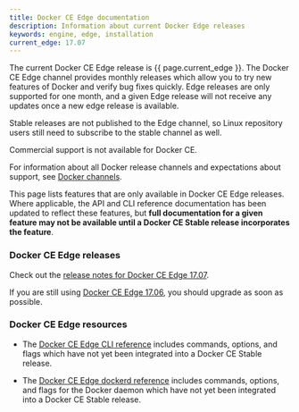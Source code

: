 ```yaml
---
title: Docker CE Edge documentation
description: Information about current Docker Edge releases
keywords: engine, edge, installation
current_edge: 17.07
---
```


The current Docker CE Edge release is {{ page.current_edge }}. The Docker CE
Edge channel provides monthly releases which allow you to try new features of
Docker and verify bug fixes quickly. Edge releases are only supported for one
month, and a given Edge release will not receive any updates once a new edge
release is available.

Stable releases are not published to the Edge channel, so Linux repository users
still need to subscribe to the stable channel as well.

Commercial support is not available for Docker CE.

For information about all Docker release channels and expectations about
support, see [Docker channels](/engine/installation/#docker-channels).

This page lists features that are only available in Docker CE Edge releases.
Where applicable, the API and CLI reference documentation has been updated to
reflect these features, but **full documentation for a given feature may not be
available until a Docker CE Stable release incorporates the feature**.

### Docker CE Edge releases

Check out the
[release notes for Docker CE Edge 17.07](/release-notes/docker-ce.md#17070-ce-2017-08-29).

If you are still using [Docker CE Edge 17.06](), you should upgrade as soon as
possible.

### Docker CE Edge resources

- The [Docker CE Edge CLI reference](/edge/engine/reference/commandline/docker/)
  includes commands, options, and flags which have not yet been integrated into
  a Docker CE Stable release.

- The
  [Docker CE Edge dockerd reference](/edge/engine/reference/commandline/dockerd/)
  includes commands, options, and flags for the Docker daemon which have not yet
  been integrated into a Docker CE Stable release.
